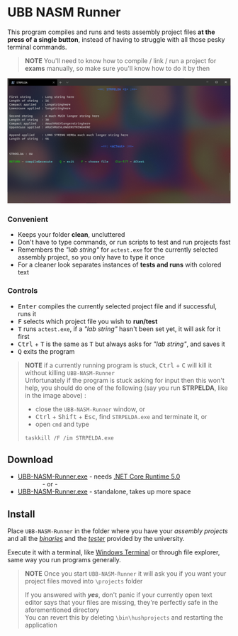 # UBB NASM Runner

This program compiles and runs and tests assembly project files **at the press of a single button**,
instead of having to struggle with all those pesky terminal commands.

> **NOTE** You'll need to know how to compile / link / run a project for **exams** manually,
> so make sure you'll know how to do it by then

![demo](https://raw.githubusercontent.com/FLevent29/UBB-NASM-Runner/master/demo.png)

### Convenient

- Keeps your folder **clean**, uncluttered
- Don't have to type commands, or run scripts to 
  test and run projects fast
- Remembers the _"lab string"_ for `actest.exe` for the
  currently selected assembly project, 
  so you only have to type it once
- For a cleaner look separates instances of **tests and runs**
  with colored text

### Controls

- <kbd>Enter</kbd> compiles the currently selected 
  project file and if successful, runs it
- <kbd>F</kbd> selects which project file 
  you wish to **run/test**
- <kbd>T</kbd> runs `actest.exe`, if a _"lab string"_ hasn't 
  been set yet, it will ask for it first
- <kbd>Ctrl</kbd> + <kbd>T</kbd> is the same as <kbd>T</kbd>
  but always asks for _"lab string"_, and saves it
- <kbd>Q</kbd> exits the program

> **NOTE** if a currently running program is
> stuck, <kbd>Ctrl</kbd> + <kbd>C</kbd> will kill it without
> killing `UBB-NASM-Runner`  
> Unfortunately if the program is stuck asking for input
> then this won't help, you should do one of the following 
> (say you run **STRPELDA**, like in the image above) :  
> - close the `UBB-NASM-Runner` window, or 
> - <kbd>Ctrl</kbd> + <kbd>Shift</kbd> + <kbd>Esc</kbd>,
> find `STRPELDA.exe` and terminate it, or
> - open `cmd` and type
> ```batch
> taskkill /F /im STRPELDA.exe
> ```

## Download

- [UBB-NASM-Runner.exe](https://raw.githubusercontent.com/FLevent29/UBB-NASM-Runner/master/UBB-NASM-Runner.exe)
\- needs [.NET Core Runtime 5.0](https://dotnet.microsoft.com/download/dotnet/thank-you/runtime-desktop-5.0.2-windows-x64-installer)  
  &nbsp;&nbsp;&nbsp;&nbsp;&nbsp;&nbsp;&nbsp;&nbsp;&nbsp;&nbsp;&nbsp;&nbsp;&nbsp;&nbsp;- or -
- [UBB-NASM-Runner.exe](https://raw.githubusercontent.com/FLevent29/UBB-NASM-Runner/master/UBB-NASM-Runner-standalone.exe)
\- standalone, takes up more space

## Install

Place `UBB-NASM-Runner` in the folder where you have your _assembly projects_ 
and all the _[binaries](https://www.cs.ubbcluj.ro/~afra/ac/aclab.zip)_ 
and the _[tester](https://www.cs.ubbcluj.ro/~scsanad/actest/actest.zip)_ provided by the university.

Execute it with a terminal, like [Windows Terminal](https://github.com/microsoft/terminal#installing-and-running-windows-terminal) 
or through file explorer, same way you run programs generally.

> **NOTE** Once you start `UBB-NASM-Runner` it will ask you
> if you want your project files moved into `\projects` folder  
> 
> If you answered with _**yes**_, don't panic if your
> currently open text editor says that your files are
> missing, they're perfectly safe in the aforementioned
> directory  
> You can revert this by deleting `\bin\hushprojects` 
> and restarting the application
